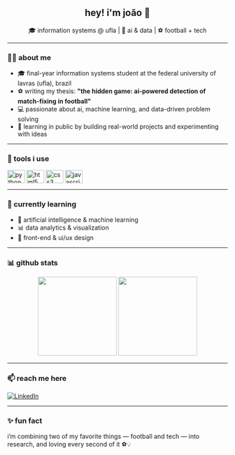 <h2 align="center">hey! i'm joão 👋</h2>

<p align="center">
  🎓 information systems @ ufla | 🤖 ai & data | ⚽ football + tech  
</p>

---

### 🙋‍♂️ about me

- 🎓 final-year information systems student at the federal university of lavras (ufla), brazil  
- ⚽ writing my thesis: **"the hidden game: ai-powered detection of match-fixing in football"**  
- 💻 passionate about ai, machine learning, and data-driven problem solving  
- 🧪 learning in public by building real-world projects and experimenting with ideas  

---

### 🔧 tools i use

<div style="display: inline_block">
  <img align="center" alt="python" height="30" width="40" src="https://cdn.jsdelivr.net/gh/devicons/devicon/icons/python/python-original.svg" />
  <img align="center" alt="html5" height="30" width="40" src="https://cdn.jsdelivr.net/gh/devicons/devicon/icons/html5/html5-original.svg" />
  <img align="center" alt="css3" height="30" width="40" src="https://cdn.jsdelivr.net/gh/devicons/devicon/icons/css3/css3-original.svg" />
  <img align="center" alt="javascript" height="30" width="40" src="https://cdn.jsdelivr.net/gh/devicons/devicon/icons/javascript/javascript-original.svg" />
</div>

---

### 🌱 currently learning

- 🤖 artificial intelligence & machine learning  
- 📊 data analytics & visualization  
- 🎨 front-end & ui/ux design  

---

### 📊 github stats

<div align="center">
  <img height="180em" src="https://github-readme-stats.vercel.app/api?username=joaoadn&show_icons=true&theme=tokyonight&hide_border=true&hide_title=true"/>
  <img height="180em" src="https://github-readme-stats.vercel.app/api/top-langs/?username=joaoadn&layout=compact&theme=tokyonight&hide_border=true"/>
</div>

---

### 📫 reach me here

<p align="left">
  <a href="https://www.linkedin.com/in/joaoadn/" target="_blank">
    <img src="https://img.shields.io/badge/-linkedin-blue?style=flat-square&logo=linkedin" alt="LinkedIn">
  </a>
</p>

---

### ✨ fun fact

i’m combining two of my favorite things — football and tech — into research, and loving every second of it ⚽💡  







